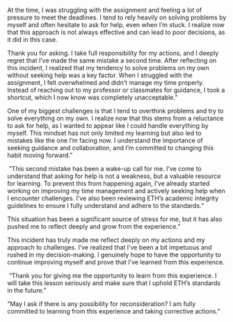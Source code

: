 At the time, I was struggling with the assignment and feeling a lot of pressure to meet the deadlines. I tend to rely heavily on solving problems by myself and often hesitate to ask for help, even when I’m stuck. I realize now that this approach is not always effective and can lead to poor decisions, as it did in this case. 



Thank you for asking. I take full responsibility for my actions, and I deeply regret that I’ve made the same mistake a second time. After reflecting on this incident, I realized that my tendency to solve problems on my own without seeking help was a key factor. When I struggled with the assignment, I felt overwhelmed and didn’t manage my time properly. Instead of reaching out to my professor or classmates for guidance, I took a shortcut, which I now know was completely unacceptable.”

One of my biggest challenges is that I tend to overthink problems and try to solve everything on my own. I realize now that this stems from a reluctance to ask for help, as I wanted to appear like I could handle everything by myself. This mindset has not only limited my learning but also led to mistakes like the one I’m facing now. I understand the importance of seeking guidance and collaboration, and I’m committed to changing this habit moving forward.”



​	“This second mistake has been a wake-up call for me. I’ve come to understand that asking for help is not a weakness, but a valuable resource for learning. To prevent this from happening again, I’ve already started working on improving my time management and actively seeking help when I encounter challenges. I’ve also been reviewing ETH’s academic integrity guidelines to ensure I fully understand and adhere to the standards.”



This situation has been a significant source of stress for me, but it has also pushed me to reflect deeply and grow from the experience.”

This incident has truly made me reflect deeply on my actions and my approach to challenges. I’ve realized that I’ve been a bit impetuous and rushed in my decision-making. I genuinely hope to have the opportunity to continue improving myself and prove that I’ve learned from this experience.



​	“Thank you for giving me the opportunity to learn from this experience. I will take this lesson seriously and make sure that I uphold ETH’s standards in the future.”



“May I ask if there is any possibility for reconsideration? I am fully committed to learning from this experience and taking corrective actions.”